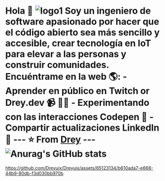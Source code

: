 # Hola 💬 ![logo1](https://www.primeraedicion.com.ar/wp-content/uploads/2019/03/Tecnolog%C3%ADa-Digital-en-su-capacidad-est%C3%A1-su-fragilidad.jpg) Soy un ingeniero de software apasionado por hacer que el código abierto sea más sencillo y accesible, crear tecnología en IoT para elevar a las personas y construir comunidades. Encuéntrame en la web 🌎: - Aprender en público en Twitch or Drey.dev 📹 ✍🏾 - Experimentando con las interacciones Codepen 🏓 - Compartir actualizaciones LinkedIn 💼 --- ⭐️ From [Drey](https://github.com/Chemo-github) --- ![Anurag's GitHub stats](https://github-readme-stats.vercel.app/api?username=Chemo-github&show_icons=true&theme=transparent)

https://github.com/Dreyuix/Dreyuix/assets/65123134/b610ada7-e668-44b9-80db-f3d030bb970b
